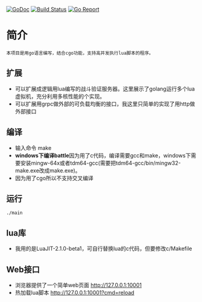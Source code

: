 [![GoDoc](https://godoc.org/github.com/bailu1901/goweblua?status.png)](https://godoc.org/github.com/bailu1901/goweblua)
[![Build Status](https://travis-ci.org/bailu1901/goweblua.svg?branch=master)](https://travis-ci.org/bailu1901/goweblua)
[![Go Report](https://goreportcard.com/badge/github.com/bailu1901/goweblua)](https://goreportcard.com/report/github.com/bailu1901/goweblua)


# 简介
	本项目是用go语言编写，结合cgo功能，支持高并发执行lua脚本的程序。

## 扩展
* 可以扩展成逻辑用lua编写的战斗验证服务器。这里展示了golang运行多个lua虚拟机，充分利用多核性能的个实现。
* 可以扩展用grpc做外部的可负载均衡的接口，我这里只简单的实现了用http做外部接口

## 编译
* 输入命令 make
* **windows下编译battle**因为用了c代码，编译需要gcc和make，windows下需要安装mingw-64x或者tdm64-gcc(需要把tdm64-gcc/bin/mingw32-make.exe改成make.exe)。
* 因为用了cgo所以不支持交叉编译

## 运行
```
./main
```

## lua库
* 我用的是LuaJIT-2.1.0-beta1，可自行替换lua的c代码，但要修改c/Makefile

## Web接口
* 浏览器提供了一个简单web页面 http://127.0.0.1:10001
* 热加载lua脚本 http://127.0.0.1:10001?cmd=reload



